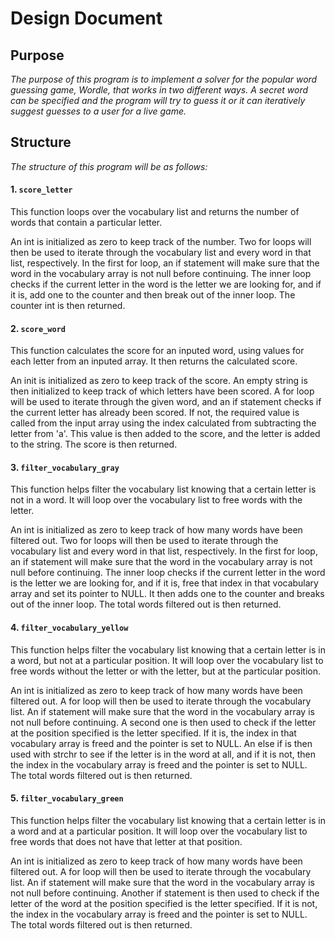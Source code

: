 # Design Document


## Purpose
*The purpose of this program is to implement a solver for the popular word guessing game, Wordle, that works in two different ways. A secret word can be specified and the program will try to guess it or it can iteratively suggest guesses to a user for a live game.*


## Structure
*The structure of this program will be as follows:*


#### 1. `score_letter`
This function loops over the vocabulary list and returns the number of words that contain a particular letter. 

An int is initialized as zero to keep track of the number. Two for loops will then be used to iterate through the vocabulary list and every word in that list, respectively. In the first for loop, an if statement will make sure that the word in the vocabulary array is
not null before continuing. The inner loop checks if the current letter in the word is the letter we are looking for, and if it is, add one to the counter and then break out of the inner loop. The counter int is then returned.


#### 2. `score_word`
This function calculates the score for an inputed word, using values for each letter from an inputed array. It then returns the calculated score.

An init is initialized as zero to keep track of the score. An empty string is then initialized to keep track of which letters have been scored. A for loop will be used to iterate through the given word, and an if statement checks if the current letter has already been 
scored. If not, the required value is called from the input array using the index calculated from subtracting the letter from 'a'. This value is then added to the score, and the letter is added to the string. The score is then returned.


#### 3. `filter_vocabulary_gray`
This function helps filter the vocabulary list knowing that a certain letter is not in a word. It will loop over the vocabulary list to free words with the letter.

An int is initialized as zero to keep track of how many words have been filtered out. Two for loops will then be used to iterate through the vocabulary list and every word in that list, respectively. In the first for loop, an if statement will make sure that the word in
the vocabulary array is not null before continuing. The inner loop checks if the current letter in the word is the letter we are looking for, and if it is, free that index in that vocabulary array and set its pointer to NULL. It then adds one to the counter and breaks out 
of the inner loop. The total words filtered out is then returned. 

#### 4. `filter_vocabulary_yellow`
This function helps filter the vocabulary list knowing that a certain letter is in a word, but not at a particular position. It will loop over the vocabulary list to free words without the letter or with the letter, but at the particular position.

An int is initialized as zero to keep track of how many words have been filtered out. A for loop will then be used to iterate through the vocabulary list. An if statement will make sure that the word in the vocabulary array is not null before continuing. A second one is
then used to check if the letter at the position specified is the letter specified. If it is, the index in that vocabulary array is freed and the pointer is set to NULL. An else if is then used with strchr to see if the letter is in the word at all, and if it is not,
then the index in the vocabulary array is freed and the pointer is set to NULL. The total words filtered out is then returned.


#### 5. `filter_vocabulary_green`
This function helps filter the vocabulary list knowing that a certain letter is in a word and at a particular position. It will loop over the vocabulary list to free words that does not have that letter at that position.


An int is initialized as zero to keep track of how many words have been filtered out. A for loop will then be used to iterate through the vocabulary list. An if statement will make sure that the word in the vocabulary array is not null before continuing. Another if 
statement is then used to check if the letter of the word at the position specified is the letter specified. If it is not, the index in the vocabulary array is freed and the pointer is set to NULL. The total words filtered out is then returned.
